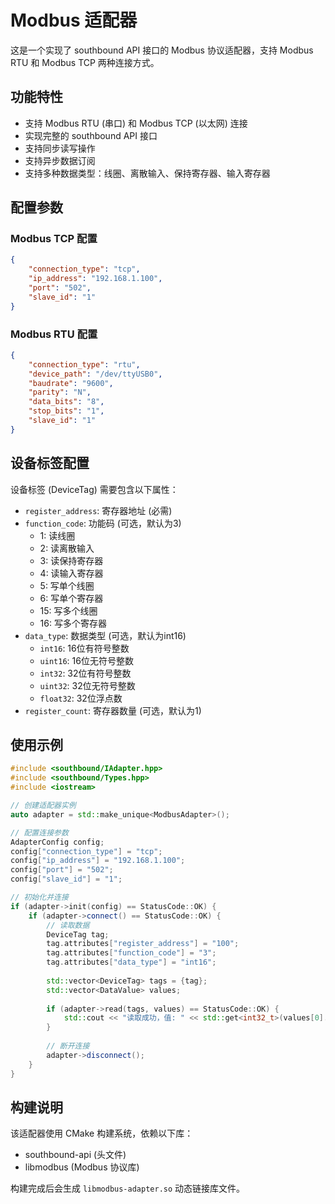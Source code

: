 # Modbus 适配器

这是一个实现了 southbound API 接口的 Modbus 协议适配器，支持 Modbus RTU 和 Modbus TCP 两种连接方式。

## 功能特性

- 支持 Modbus RTU (串口) 和 Modbus TCP (以太网) 连接
- 实现完整的 southbound API 接口
- 支持同步读写操作
- 支持异步数据订阅
- 支持多种数据类型：线圈、离散输入、保持寄存器、输入寄存器

## 配置参数

### Modbus TCP 配置
```json
{
    "connection_type": "tcp",
    "ip_address": "192.168.1.100",
    "port": "502",
    "slave_id": "1"
}
```

### Modbus RTU 配置
```json
{
    "connection_type": "rtu",
    "device_path": "/dev/ttyUSB0",
    "baudrate": "9600",
    "parity": "N",
    "data_bits": "8",
    "stop_bits": "1",
    "slave_id": "1"
}
```

## 设备标签配置

设备标签 (DeviceTag) 需要包含以下属性：

- `register_address`: 寄存器地址 (必需)
- `function_code`: 功能码 (可选，默认为3)
  - 1: 读线圈
  - 2: 读离散输入
  - 3: 读保持寄存器
  - 4: 读输入寄存器
  - 5: 写单个线圈
  - 6: 写单个寄存器
  - 15: 写多个线圈
  - 16: 写多个寄存器
- `data_type`: 数据类型 (可选，默认为int16)
  - `int16`: 16位有符号整数
  - `uint16`: 16位无符号整数
  - `int32`: 32位有符号整数
  - `uint32`: 32位无符号整数
  - `float32`: 32位浮点数
- `register_count`: 寄存器数量 (可选，默认为1)

## 使用示例

```cpp
#include <southbound/IAdapter.hpp>
#include <southbound/Types.hpp>
#include <iostream>

// 创建适配器实例
auto adapter = std::make_unique<ModbusAdapter>();

// 配置连接参数
AdapterConfig config;
config["connection_type"] = "tcp";
config["ip_address"] = "192.168.1.100";
config["port"] = "502";
config["slave_id"] = "1";

// 初始化并连接
if (adapter->init(config) == StatusCode::OK) {
    if (adapter->connect() == StatusCode::OK) {
        // 读取数据
        DeviceTag tag;
        tag.attributes["register_address"] = "100";
        tag.attributes["function_code"] = "3";
        tag.attributes["data_type"] = "int16";
        
        std::vector<DeviceTag> tags = {tag};
        std::vector<DataValue> values;
        
        if (adapter->read(tags, values) == StatusCode::OK) {
            std::cout << "读取成功，值: " << std::get<int32_t>(values[0].value) << std::endl;
        }
        
        // 断开连接
        adapter->disconnect();
    }
}
```

## 构建说明

该适配器使用 CMake 构建系统，依赖以下库：
- southbound-api (头文件)
- libmodbus (Modbus 协议库)

构建完成后会生成 `libmodbus-adapter.so` 动态链接库文件。
